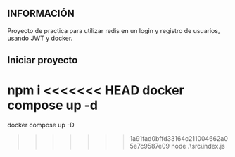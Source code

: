 ## INFORMACIÓN
Proyecto de practica para utilizar redis en un login y registro de usuarios, usando JWT y docker.

## Iniciar proyecto

npm i
<<<<<<< HEAD
docker compose up -d
=======

docker compose up -D

>>>>>>> 1a91fad0bffd33164c211004662a05e7c9587e09
node .\src\index.js

